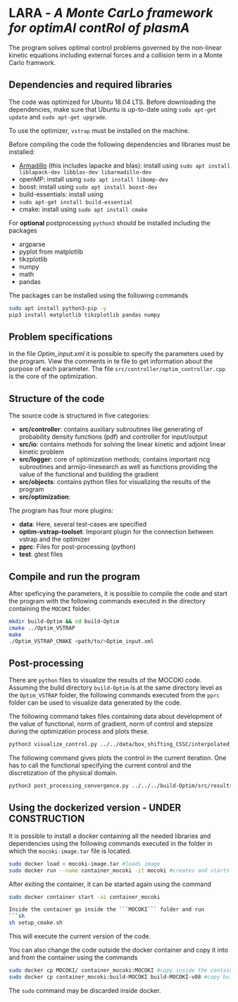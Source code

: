 
# LARA  - _A Monte Car**L**o framework for optim**A**l cont**R**ol of plasm**A**_

The program solves optimal control problems governed by the non-linear kinetic equations including external forces and a collision term in a Monte Carlo framwork.

## Dependencies and required libraries
The code was optimized for Ubuntu 18.04 LTS. Before downloading the dependencies, make sure that Ubuntu is up-to-date  using ```sudo apt-get update``` and ```sudo apt-get upgrade```.

To use the optimizer, ```vstrap``` must be installed on the machine.

Before compiling the code the following dependencies and libraries must be installed:
+ [Armadillo](http://arma.sourceforge.net/docs.html) (this includes lapacke and blas): install using 
```sudo apt install liblapack-dev libblas-dev libarmadillo-dev```
+ openMP: install using 
```sudo apt install libomp-dev```
+ boost: install using 
```sudo apt install boost-dev```
+ build-essentials: install using
+ ```sudo apt-get install build-essential```
+ cmake: install using 
```sudo apt install cmake```

For **optional** postprocessing ```python3``` should be installed including the packages
+ argparse
+ pyplot from matplotlib
+ tikzplotlib
+ numpy 
+ math
+ pandas

The packages can be installed using the following commands
```sh
sudo apt install python3-pip -y
pip3 install matplotlib tikzplotlib pandas numpy
```


## Problem specifications

In the file _Optim_input.xml_ it is possible to specify the parameters used by the program.
View the comments in te file to get information about the purpose of each parameter.
The file ```src/controller/optim_controller.cpp``` is the core of the optimization.

## Structure of the code
The source code is structured in five categories:
+ **src/controller**: 	contains auxiliary subroutines like generating of probability density functions (pdf) and controller for input/output 
+ **src/io**: 		contains methods for solving the linear kinetic and adjoint linear kinetic problem
+ **src/logger**: 	core of optimization methods; contains important ncg subroutines and armijo-linesearch as well as functions providing the value of the functional and building the gradient
+ **src/objects**: 	contains python files for visualizing the results of the program
+ **src/optimization**:

The program has four more plugins:
+ **data**: Here, several test-cases are specified
+ **optim-vstrap-toolset**: Imporant plugin for the connection between vstrap and the optimizer
+ **pprc**: Files for post-processing (python)
+ **test**: gtest files

## Compile and run the program
After speficying the parameters, it is possible to compile the code and start the program with the following commands executed in the directory containing the ```MOCOKI``` folder.
```sh
mkdir build-Optim && cd build-Optim
cmake ../Optim_VSTRAP
make
./Optim_VSTRAP_CMAKE <path/to/>Optim_input.xml
```
## Post-processing
There are ```python``` files to visualize the results of the MOCOKI code.
Assuming the build directory ```build-Optim``` is at the same directory level as the ```Optim_VSTRAP``` folder, the following commands executed from the ```pprc``` folder can be used to visualize data generated by the code.

The following command takes files containing data about development of the value of functional, norm of gradient, norm of control and stepsize during the optimization process and plots these.
```sh
python3 visualize_control.py ../../data/box_shifting_CSSC/interpolated_control_field.xml ../../data/global/box_coarse_512.xml
```

The following command gives plots the control in the current iteration. One has to call the functional specifying the current control and the discretization of the physical domain.
```sh
python3 post_processing_convergence.py ../../../build-Optim/src/results/ 
```

## Using the dockerized version - UNDER CONSTRUCTION
It is possible to install a docker containing all the needed libraries and dependencies using the following commands executed in the folder in which the ```mocoki-image.tar``` file is located.
```sh
sudo docker load < mocoki-image.tar #loads image
sudo docker run --name container_mocoki -it mocoki #creates and starts container named 'container_mocoki' using the mocoki:latest image
```
After exiting the container, it can be started again using the command
```sh
sudo docker container start -ai container_mocoki

Inside the container go inside the ```MOCOKI``` folder and run
```sh
sh setup_cmake.sh
```

This will execute the current version of the code.

You can also change the code outside the docker container and copy it into and from the container using the commands
```sh
sudo docker cp MOCOKI/ container_mocoki:MOCOKI #copy inside the container
sudo docker cp container_mocoki:build-MOCOKI build-MOCOKI-v08 #copy build folder from container to local machine
```
The ```sudo``` command may be discarded inside docker.
